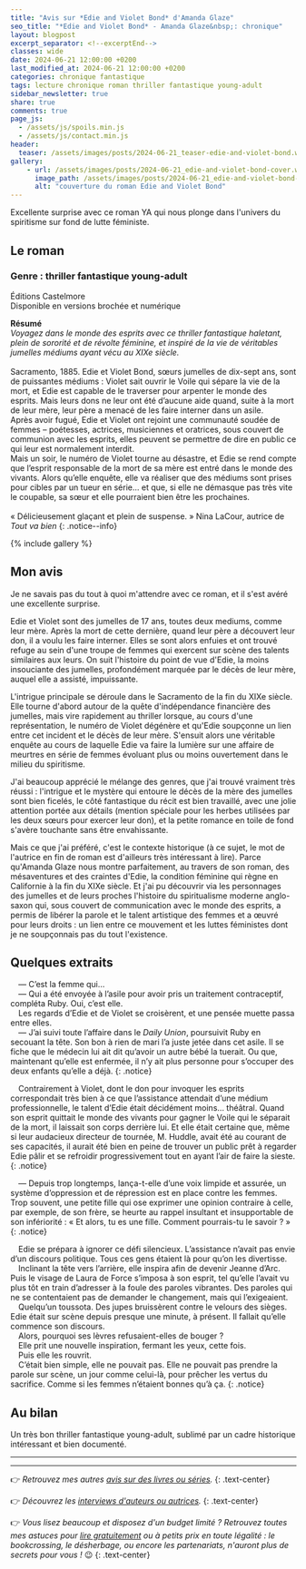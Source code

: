 ```yaml
---
title: "Avis sur *Edie and Violet Bond* d'Amanda Glaze"
seo_title: "*Edie and Violet Bond* - Amanda Glaze&nbsp;: chronique"
layout: blogpost
excerpt_separator: <!--excerptEnd-->
classes: wide
date: 2024-06-21 12:00:00 +0200
last_modified_at: 2024-06-21 12:00:00 +0200
categories: chronique fantastique
tags: lecture chronique roman thriller fantastique young-adult
sidebar_newsletter: true
share: true
comments: true
page_js:
  - /assets/js/spoils.min.js
  - /assets/js/contact.min.js
header:
  teaser: /assets/images/posts/2024-06-21_teaser-edie-and-violet-bond.webp
gallery:
    - url: /assets/images/posts/2024-06-21_edie-and-violet-bond-cover.webp
      image_path: /assets/images/posts/2024-06-21_edie-and-violet-bond-cover.webp
      alt: "couverture du roman Edie and Violet Bond"
---
```

Excellente surprise avec ce roman YA qui nous plonge dans l'univers du spiritisme sur fond de lutte féministe.
<!--excerptEnd-->


## Le roman

### Genre&nbsp;: thriller fantastique young-adult

Éditions Castelmore<br />
Disponible en versions brochée et numérique

**Résumé**<br />
*Voyagez dans le monde des esprits avec ce thriller fantastique haletant, plein de sororité et de révolte féminine, et inspiré de la vie de véritables jumelles médiums ayant vécu au XIXe siècle.* <br/><br/>
Sacramento, 1885. Edie et Violet Bond, sœurs jumelles de dix-sept ans, sont de puissantes médiums&nbsp;: Violet sait ouvrir le Voile qui sépare la vie de la mort, et Edie est capable de le traverser pour arpenter le monde des esprits. Mais leurs dons ne leur ont été d’aucune aide quand, suite à la mort de leur mère, leur père a menacé de les faire interner dans un asile.<br/>
Après avoir fugué, Edie et Violet ont rejoint une communauté soudée de femmes – poétesses, actrices, musiciennes et oratrices, sous couvert de communion avec les esprits, elles peuvent se permettre de dire en public ce qui leur est normalement interdit.<br/>
Mais un soir, le numéro de Violet tourne au désastre, et Edie se rend compte que l’esprit responsable de la mort de sa mère est entré dans le monde des vivants. Alors qu’elle enquête, elle va réaliser que des médiums sont prises pour cibles par un tueur en série… et que, si elle ne démasque pas très vite le coupable, sa sœur et elle pourraient bien être les prochaines.<br/><br/>
«&nbsp;Délicieusement glaçant et plein de suspense.&nbsp;» Nina LaCour, autrice de *Tout va bien*
{: .notice--info}

{% include gallery %}


## Mon avis

Je ne savais pas du tout à quoi m'attendre avec ce roman, et il s'est avéré une excellente surprise.

Edie et Violet sont des jumelles de 17&nbsp;ans, toutes deux mediums, comme leur mère. Après la mort de cette dernière, quand leur père a découvert leur don, il a voulu les faire interner. Elles se sont alors enfuies et ont trouvé refuge au sein d'une troupe de femmes qui exercent sur scène des talents similaires aux leurs.
On suit l'histoire du point de vue d'Edie, la moins insouciante des jumelles, profondément marquée par le décès de leur mère, auquel elle a assisté, impuissante.

L'intrigue principale se déroule dans le Sacramento de la fin du XIXe siècle. Elle tourne d'abord autour de la quête d'indépendance financière des jumelles, mais vire rapidement au thriller lorsque, au cours d'une représentation, le numéro de Violet dégénère et qu'Edie soupçonne un lien entre cet incident et le décès de leur mère. S'ensuit alors une véritable enquête au cours de laquelle Edie va faire la lumière sur une affaire de meurtres en série de femmes évoluant plus ou moins ouvertement dans le milieu du spiritisme.

J'ai beaucoup apprécié le mélange des genres, que j'ai trouvé vraiment très réussi&nbsp;: l'intrigue et le mystère qui entoure le décès de la mère des jumelles sont bien ficelés, le côté fantastique du récit est bien travaillé, avec une jolie attention portée aux détails (mention spéciale pour les herbes utilisées par les deux s&oelig;urs pour exercer leur don), et la petite romance en toile de fond s'avère touchante sans être envahissante.

Mais ce que j'ai préféré, c'est le contexte historique (à ce sujet, le mot de l'autrice en fin de roman est d'ailleurs très intéressant à lire). Parce qu'Amanda Glaze nous montre parfaitement, au travers de son roman, des mésaventures et des craintes d'Edie, la condition féminine qui règne en Californie à la fin du XIXe siècle. Et j'ai pu découvrir via les personnages des jumelles et de leurs proches l'histoire du spiritualisme moderne anglo-saxon qui, sous couvert de communication avec le monde des esprits, a permis de libérer la parole et le talent artistique des femmes et a &oelig;uvré pour leurs droits&nbsp;: un lien entre ce mouvement et les luttes féministes dont je ne soupçonnais pas du tout l'existence.


## Quelques extraits

<span style="margin-left: 1em;"></span>—&nbsp;C’est la femme qui…<br/>
<span style="margin-left: 1em;"></span>—&nbsp;Qui a été envoyée à l’asile pour avoir pris un traitement contraceptif, compléta Ruby. Oui, c’est elle.<br/>
<span style="margin-left: 1em;"></span>Les regards d’Edie et de Violet se croisèrent, et une pensée muette passa entre elles.<br/>
<span style="margin-left: 1em;"></span>—&nbsp;J’ai suivi toute l’affaire dans le *Daily Union*, poursuivit Ruby en secouant la tête. Son bon à rien de mari l’a juste jetée dans cet asile. Il se fiche que le médecin lui ait dit qu’avoir un autre bébé la tuerait. Ou que, maintenant qu’elle est enfermée, il n’y ait plus personne pour s’occuper des deux enfants qu’elle a déjà.
{: .notice}

<span style="margin-left: 1em;"></span>Contrairement à Violet, dont le don pour invoquer les esprits correspondait très bien à ce que l’assistance attendait d’une médium professionnelle, le talent d’Edie était décidément moins… théâtral. Quand son esprit quittait le monde des vivants pour gagner le Voile qui le séparait de la mort, il laissait son corps derrière lui. Et elle était certaine que, même si leur audacieux directeur de tournée, M. Huddle, avait été au courant de ses capacités, il aurait été bien en peine de trouver un public prêt à regarder Edie pâlir et se refroidir progressivement tout en ayant l’air de faire la sieste.
{: .notice}

<span style="margin-left: 1em;"></span>—&nbsp;Depuis trop longtemps, lança-t-elle d’une voix limpide et assurée, un système d’oppression et de répression est en place contre les femmes. Trop souvent, une petite fille qui ose exprimer une opinion contraire à celle, par exemple, de son frère, se heurte au rappel insultant et insupportable de son infériorité&nbsp;: «&nbsp;Et alors, tu es une fille. Comment pourrais-tu le savoir&nbsp;?&nbsp;»
{: .notice}

<span style="margin-left: 1em;"></span>Edie se prépara à ignorer ce défi silencieux. L’assistance n’avait pas envie d’un discours politique. Tous ces gens étaient là pour qu’on les divertisse.<br/>
<span style="margin-left: 1em;"></span>Inclinant la tête vers l’arrière, elle inspira afin de devenir Jeanne d’Arc. Puis le visage de Laura de Force s’imposa à son esprit, tel qu’elle l’avait vu plus tôt en train d’adresser à la foule des paroles vibrantes. Des paroles qui ne se contentaient pas de demander le changement, mais qui l’exigeaient.<br/>
<span style="margin-left: 1em;"></span>Quelqu’un toussota. Des jupes bruissèrent contre le velours des sièges. Edie était sur scène depuis presque une minute, à présent. Il fallait qu’elle commence son discours.<br/>
<span style="margin-left: 1em;"></span>Alors, pourquoi ses lèvres refusaient-elles de bouger&nbsp;?<br/>
<span style="margin-left: 1em;"></span>Elle prit une nouvelle inspiration, fermant les yeux, cette fois.<br/>
<span style="margin-left: 1em;"></span>Puis elle les rouvrit.<br/>
<span style="margin-left: 1em;"></span>C’était bien simple, elle ne pouvait pas. Elle ne pouvait pas prendre la parole sur scène, un jour comme celui-là, pour prêcher les vertus du sacrifice. Comme si les femmes n’étaient bonnes qu’à ça.
{: .notice}



## Au bilan

Un très bon thriller fantastique young-adult, sublimé par un cadre historique intéressant et bien documenté.

---
---
👉 *Retrouvez mes autres [avis sur des livres ou séries](/blog/tags#chronique).*
{: .text-center}

👉 *Découvrez les [interviews d'auteurs ou autrices](/blog/tags#interview).*
{: .text-center}

👉 *Vous lisez beaucoup et disposez d'un budget limité&nbsp;? Retrouvez toutes mes astuces pour [lire gratuitement](/lecture/2022/08/22/lire-gratuitement.html) ou à petits prix en toute légalité&nbsp;: le bookcrossing, le désherbage, ou encore les partenariats, n'auront plus de secrets pour vous&nbsp;!* 😉
{: .text-center}